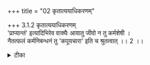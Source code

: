 +++
title = "02 कृतात्ययाधिकरणम्"

+++
3.1.2 कृतात्ययाधिकरणम्  
'प्राप्यान्तं' इत्यादिभिरेव वाक्यैः आयातु जीवो न तु कर्मशेषी ।  
नैतत्फलं कर्मनिबन्धनं तु 'कपूयचारा' इति च श्रुतत्वात् ।। 2 ।।

<details><summary>टीका</summary>

3.1.2 कृतात्ययाधिकरणम् The बृहदारण्यक text 'After experiencing the results of Karma performed here, the individual soul returns to this world to perform Karma' states that there are no remnants of Karma when the soul returns from the other world. That is, the Soul becomes free from it. But the छान्दोग्य text 'kapnya चरणाः . Karma. Therefore, it is concluded that the Soul returns with Karma. Notes : 1. The import of the text is : Karma is three - fold namely, accumulated, fructified and that which is going to occur in future. When the fructified Karma is exhausted by experiencing its fruit in the other world, the soul comes back to this world on the strength of the accumulated deeds - a portion of which has started yielding forth its results.
</details>

